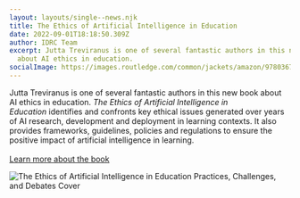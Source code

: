 ```yaml
---
layout: layouts/single--news.njk
title: The Ethics of Artificial Intelligence in Education
date: 2022-09-01T18:18:50.309Z
author: IDRC Team
excerpt: Jutta Treviranus is one of several fantastic authors in this new book
  about AI ethics in education.
socialImage: https://images.routledge.com/common/jackets/amazon/978036734/9780367349721.jpg
---
```

Jutta Treviranus is one of several fantastic authors in this new book about AI ethics in education. *The Ethics of Artificial Intelligence in Education* identifies and confronts key ethical issues generated over years of AI research, development and deployment in learning contexts. It also provides frameworks, guidelines, policies and regulations to ensure the positive impact of artificial intelligence in learning. \
\
[Learn more about the book](https://www.routledge.com/The-Ethics-of-Artificial-Intelligence-in-Education-Practices-Challenges/Holmes-Porayska-Pomsta/p/book/9780367349721)

![The Ethics of Artificial Intelligence in Education Practices, Challenges, and Debates Cover](https://images.routledge.com/common/jackets/amazon/978036734/9780367349721.jpg)